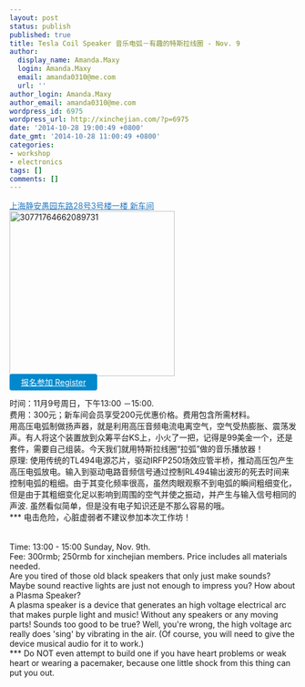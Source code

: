 ```yaml
---
layout: post
status: publish
published: true
title: Tesla Coil Speaker 音乐电弧－有趣的特斯拉线圈 - Nov. 9
author:
  display_name: Amanda.Maxy
  login: Amanda.Maxy
  email: amanda0310@me.com
  url: ''
author_login: Amanda.Maxy
author_email: amanda0310@me.com
wordpress_id: 6975
wordpress_url: http://xinchejian.com/?p=6975
date: '2014-10-28 19:00:49 +0800'
date_gmt: '2014-10-28 11:00:49 +0800'
categories:
- workshop
- electronics
tags: []
comments: []
---
```

<p><a style="color: #2578bf;" href="http://xinchejian.huodongxing.com/event/map/5244063275800" target="_blank">上海静安愚园东路28号3号楼一楼 新车间</a><br />
<a href="http://xinchejian.com/wp-content/uploads/2014/10/30771764662089731.jpg"><img src="http://xinchejian.com/wp-content/uploads/2014/10/30771764662089731-290x290.jpg" alt="30771764662089731" width="290" height="290" class="aligncenter size-thumbnail wp-image-6981" /></a><br />
<a style="background-color:#0088CC;color:white;border-radius:4px;cursor:pointer;font-size:14px;padding:6px 20px;" href="http://www.huodongxing.com/go/tesla" target="_blank" title="立即报名">报名参加 Register</a><br />
<!--:zh--><br />
时间：11月9号周日，下午13:00  －15:00.<br />
费用：300元；新车间会员享受200元优惠价格。费用包含所需材料。<br />
用高压电弧制做扬声器，就是利用高压音频电流电离空气，空气受热膨胀、震荡发声。有人将这个装置放到众筹平台KS上，小火了一把，记得是99美金一个，还是套件，需要自己组装。今天我们就用特斯拉线圈&ldquo;拉弧&rdquo;做的音乐播放器！<br />
原理: 使用传统的TL494电源芯片，驱动IRFP250场效应管半桥，推动高压包产生高压电弧放电。输入到驱动电路音频信号通过控制RL494输出波形的死去时间来控制电弧的粗细。由于其变化频率很高，虽然肉眼观察不到电弧的瞬间粗细变化，但是由于其粗细变化足以影响到周围的空气并使之振动，并产生与输入信号相同的声波. 虽然看似简单，但是没有电子知识还是不那么容易的哦。<br />
*** 电击危险，心脏虚弱者不建议参加本次工作坊！<br />
<!--:--><br />
<!--:en--><br />
Time: 13:00 - 15:00 Sunday, Nov. 9th.<br />
Fee: 300rmb; 250rmb for xinchejian members. Price includes all materials needed.<br />
Are you tired of those old black speakers that only just make sounds? Maybe sound reactive lights are just not enough to impress you? How about a Plasma Speaker?<br />
A plasma speaker is a device that generates an high voltage electrical arc that makes purple light and music! Without any speakers or any moving parts! Sounds too good to be true? Well, you're wrong, the high voltage arc really does 'sing' by vibrating in the air. (Of course, you will need to give the device musical audio for it to work.)<br />
*** Do NOT even attempt to build one if you have heart problems or weak heart or wearing a pacemaker, because one little shock from this thing can put you out.<br />
<!--:--></p>
